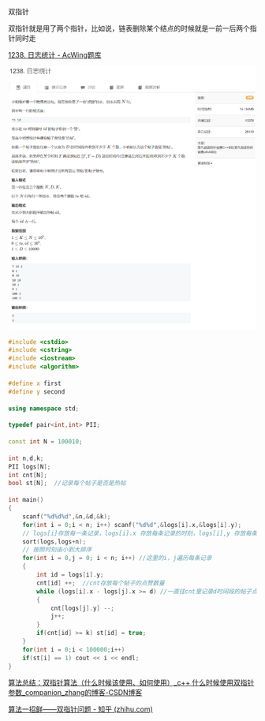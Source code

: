 双指针

双指针就是用了两个指针，比如说，链表删除某个结点的时候就是一前一后两个指针同时走

[1238. 日志统计 - AcWing题库](https://www.acwing.com/problem/content/1240/)

![1682339237850](双指针.assets/1682339237850.png)





```cpp
#include <cstdio>
#include <cstring>
#include <iostream>
#include <algorithm>

#define x first
#define y second

using namespace std;

typedef pair<int,int> PII;

const int N = 100010;

int n,d,k;
PII logs[N];
int cnt[N];
bool st[N];  //记录每个帖子是否是热帖

int main()
{
    scanf("%d%d%d",&n,&d,&k);
    for(int i = 0;i < n; i++) scanf("%d%d",&logs[i].x,&logs[i].y);
    // logs[i]存放每一条记录，logs[i].x 存放每条记录的时刻，logs[i],y 存放每条记录的帖子编号
    sort(logs,logs+n);
    // 按照时刻由小到大排序
    for(int i = 0,j = 0; i < n; i++) //这里的i，j遍历每条记录
    {
        int id = logs[i].y;
        cnt[id] ++;  //cnt存放每个帖子的点赞数量
        while (logs[i].x - logs[j].x >= d) //一直往cnt里记录d时间段的帖子点赞量，直到i走出了d时间段，此时把当头的0时刻的数据删除
        {
            cnt[logs[j].y] --;
            j++;
        }
        if(cnt[id] >= k) st[id] = true;
    }
    for(int i = 0;i < 100000;i++)
    if(st[i] == 1) cout << i << endl;
}
```



[算法总结：双指针算法（什么时候该使用、如何使用）_c++ 什么时候使用双指针参数_companion_zhang的博客-CSDN博客](https://blog.csdn.net/dauiwsbd/article/details/119490444)

[算法一招鲜——双指针问题 - 知乎 (zhihu.com)](https://zhuanlan.zhihu.com/p/71643340)

